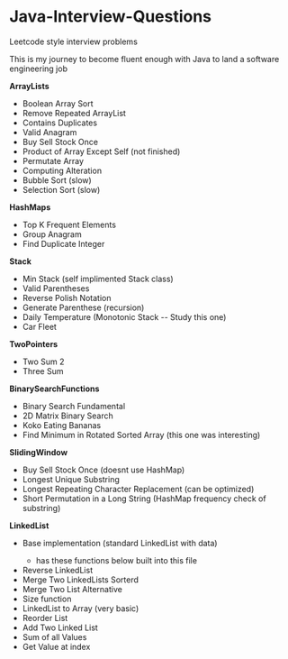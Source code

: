 # Java-Interview-Questions
Leetcode style interview problems

This is my journey to become fluent enough with Java to land a software engineering job

<b>ArrayLists</b>
- Boolean Array Sort
- Remove Repeated ArrayList
- Contains Duplicates
- Valid Anagram
- Buy Sell Stock Once
- Product of Array Except Self (not finished)
- Permutate Array
- Computing Alteration 
- Bubble Sort (slow)
- Selection Sort (slow)

<b>HashMaps</b>
- Top K Frequent Elements 
- Group Anagram
- Find Duplicate Integer

<b>Stack</b>
- Min Stack (self implimented Stack class) 
- Valid Parentheses 
- Reverse Polish Notation
- Generate Parenthese (recursion) 
- Daily Temperature (Monotonic Stack -- Study this one)
- Car Fleet

<b>TwoPointers</b>
- Two Sum 2
- Three Sum

<b>BinarySearchFunctions</b>
- Binary Search Fundamental
- 2D Matrix Binary Search
- Koko Eating Bananas
- Find Minimum in Rotated Sorted Array (this one was interesting)

<b>SlidingWindow</b>
- Buy Sell Stock Once (doesnt use HashMap)
- Longest Unique Substring
- Longest Repeating Character Replacement (can be optimized)
- Short Permutation in a Long String (HashMap frequency check of substring)

<b>LinkedList</b>
- Base implementation (standard LinkedList with data<int>)
    - has these functions below built into this file
- Reverse LinkedList
- Merge Two LinkedLists Sorterd
- Merge Two List Alternative
- Size function
- LinkedList to Array (very basic) 
- Reorder List
- Add Two Linked List 
- Sum of all Values
- Get Value at index
